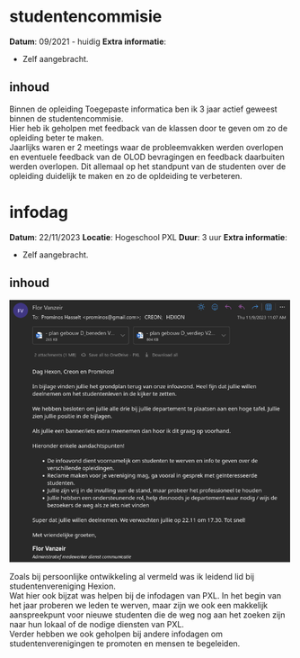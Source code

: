 # studentencommisie
**Datum**: 09/2021 - huidig
**Extra informatie**:
- Zelf aangebracht.

## inhoud
Binnen de opleiding Toegepaste informatica ben ik 3 jaar actief geweest binnen de studentencommisie.  
Hier heb ik geholpen met feedback van de klassen door te geven om zo de opleiding beter te maken.  
Jaarlijks waren er 2 meetings waar de probleemvakken werden overlopen en eventuele feedback van de OLOD bevragingen en feedback daarbuiten werden overlopen. Dit allemaal op het standpunt van de studenten over de opleiding duidelijk te maken en zo de opldeiding te verbeteren.

# infodag
**Datum**: 22/11/2023
**Locatie**: Hogeschool PXL
**Duur**: 3 uur
**Extra informatie**:
- Zelf aangebracht.

## inhoud
<img src="./src/foto_infodag.png" alt="foto inschrijving infodag" width="500"/>

Zoals bij persoonlijke ontwikkeling al vermeld was ik leidend lid bij studentenvereniging Hexion.  
Wat hier ook bijzat was helpen bij de infodagen van PXL. In het begin van het jaar proberen we leden te werven, maar zijn we ook een makkelijk aanspreekpunt voor nieuwe studenten die de weg nog aan het zoeken zijn naar hun lokaal of de nodige diensten van PXL.  
Verder hebben we ook geholpen bij andere infodagen om studentenverenigingen te promoten en mensen te begeleiden.